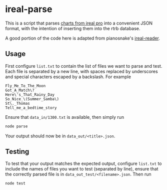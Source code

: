 # ireal-parse

This is a script that parses [charts from ireal pro](http://www.irealb.com/forums/) into a convenient JSON format, with the intention of inserting them into the rtrb database.

A good portion of the code here is adapted from pianosnake's [ireal-reader](https://www.npmjs.com/package/ireal-reader).

## Usage

First configure `list.txt` to contain the list of files we want to parse and test. Each file is separated by a new line, with spaces replaced by underscores and special characters escaped by a backslash. For example
```
Fly_Me_To_The_Moon
Got_A_Match\?
Here\'s_That_Rainy_Day
So_Nice_\(Summer_Samba\)
St\._Thomas
Tell_me_a_bedtime_story
```

Ensure that `data_in/1300.txt` is available, then simply run
```js
node parse
```

Your output should now be in `data_out/<title>.json`.

## Testing

To test that your output matches the expected output, configure `list.txt` to include the names of files you want to test (separated by line), ensure that the correctly parsed file is in `data_out_test/<filename>.json`. Then run
```js
node test
```
